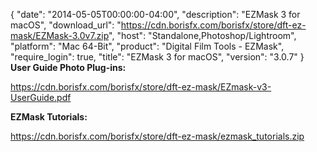 {
  "date": "2014-05-05T00:00:00-04:00",
  "description": "EZMask 3 for macOS",
  "download_url": "https://cdn.borisfx.com/borisfx/store/dft-ez-mask/EZMask-3.0v7.zip",
  "host": "Standalone,Photoshop/Lightroom",
  "platform": "Mac 64-Bit",
  "product": "Digital Film Tools - EZMask",
  "require_login": true,
  "title": "EZMask 3 for macOS",
  "version": "3.0.7"
}
**User Guide Photo Plug-ins:**

https://cdn.borisfx.com/borisfx/store/dft-ez-mask/EZmask-v3-UserGuide.pdf

**EZMask Tutorials:**

https://cdn.borisfx.com/borisfx/store/dft-ez-mask/ezmask_tutorials.zip
